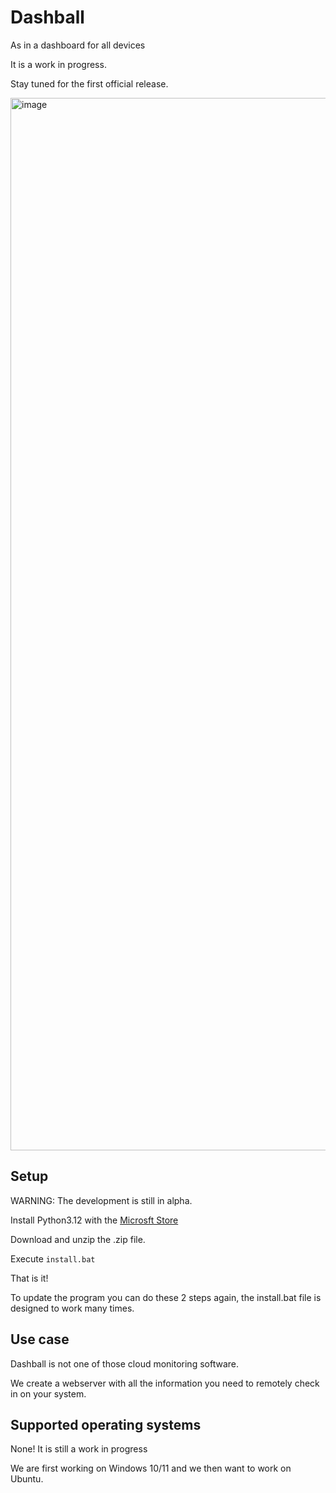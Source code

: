 # Dashball
As in a dashboard for all devices

It is a work in progress.

Stay tuned for the first official release.

<img width="1684" alt="image" src="https://github.com/DualzIT/Dashball/assets/125699393/0c88e49e-89f7-46fc-8e49-8f51f3918ddb">


## Setup
WARNING: The development is still in alpha. 

Install Python3.12 with the [Microsft Store](https://www.microsoft.com/store/productId/9NCVDN91XZQP?ocid=pdpshare)

Download and unzip the .zip file.

Execute `install.bat`

That is it!

To update the program you can do these 2 steps again, the install.bat file is designed to work many times.

## Use case
Dashball is not one of those cloud monitoring software. 

We create a webserver with all the information you need to remotely check in on your system.
## Supported operating systems
None! It is still a work in progress

We are first working on Windows 10/11 and we then want to work on Ubuntu.

